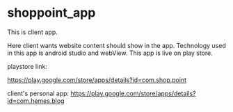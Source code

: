 # shoppoint_app

This is client app.

Here client wants website content should show in the app.
Technology used in this app is android studio and webView. This app is live on play store.


playstore link:

https://play.google.com/store/apps/details?id=com.shop.point


client's personal app:
https://play.google.com/store/apps/details?id=com.hemes.blog
